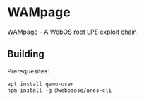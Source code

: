 # WAMpage
WAMpage - A WebOS root LPE exploit chain

## Building

Prerequesites:

```
apt install qemu-user
npm install -g @webosose/ares-cli
```
